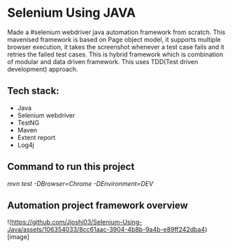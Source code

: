 # **Selenium Using JAVA**

Made a #selenium webdriver java automation framework from scratch. This mavenised framework is based on Page object model, it supports multiple browser execution, it takes the screenshot whenever a test case fails and it retries the failed test cases. 
This is hybrid framework which is combination of modular and data driven framework. This uses TDD(Test driven development) approach.

## **Tech stack:**
*	Java
*	Selenium webdriver
*	TestNG
*	Maven
*	Extent report
*	Log4j


## Command to run this project
_mvn test -DBrowser=Chrome -DEnvironment=DEV_


## Automation project framework overview
!(https://github.com/Jjoshi03/Selenium-Using-Java/assets/106354033/8cc61aac-3904-4b8b-9a4b-e89ff242dba4)[image]
